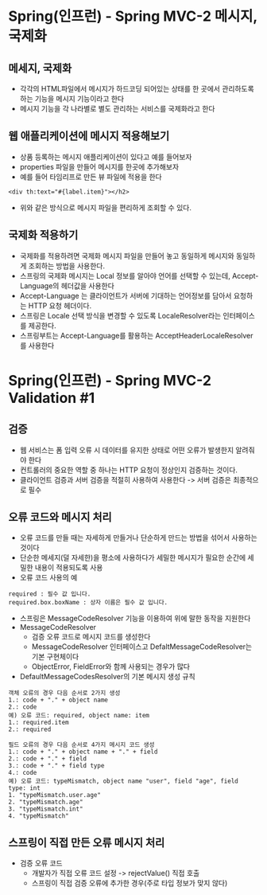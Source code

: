 # Spring(인프런) - Spring MVC-2 메시지, 국제화

## 메세지, 국제화
- 각각의 HTML파일에서 메시지가 하드코딩 되어있는 상태를 한 곳에서 관리하도록 하는 기능을 메시지 기능이라고 한다
- 메시지 기능을 각 나라별로 별도 관리하는 서비스를 국제화라고 한다

## 웹 애플리케이션에 메시지 적용해보기
- 상품 등록하는 메시지 애플리케이션이 있다고 예를 들어보자
- properties 파일을 만들어 메시지를 한곳에 추가해보자
- 예를 들어 타임리프로 만든 뷰 파일에 적용을 한다
```
<div th:text="#{label.item}"></h2>
```
- 위와 같은 방식으로 메시지 파일을 편리하게 조회할 수 있다.

## 국제화 적용하기
- 국제화를 적용하려면 국제화 메시지 파일을 만들어 놓고 동일하게 메시지와 동일하게 조회하는 방법을 사용한다.
- 스프링의 국제화 메시지는 Local 정보를 알아야 언어를 선택할 수 있는데, Accept-Language의 헤더값을 사용한다
- Accept-Language 는 클라이언트가 서버에 기대하는 언어정보를 담아서 요청하는 HTTP 요청 헤더이다.
- 스프링은 Locale 선택 방식을 변경할 수 있도록 LocaleResolver라는 인터페이스를 제공한다.
- 스프링부트는 Accept-Language를 활용하는 AcceptHeaderLocaleResolver를 사용한다

# Spring(인프런) - Spring MVC-2 Validation #1

## 검증
- 웹 서비스는 폼 입력 오류 시 데이터를 유지한 상태로 어떤 오류가 발생한지 알려줘야 한다
- 컨트롤러의 중요한 역할 중 하나는 HTTP 요청이 정상인지 검증하는 것이다.
- 클라이언트 검증과 서버 검증을 적절히 사용하여 사용한다 -> 서버 검증은 최종적으로 필수

## 오류 코드와 메시지 처리
- 오류 코드를 만들 때는 자세하게 만들거나 단순하게 만드는 방법을 섞어서 사용하는 것이다
- 단순한 메세지(덜 자세한)을 평소에 사용하다가 세밀한 메시지가 필요한 순간에 세밀한 내용이 적용되도록 사용
- 오류 코드 사용의 예
```
required : 필수 값 입니다.
required.box.boxName : 상자 이름은 필수 값 입니다.
```
- 스프링은 MessageCodeResolver 기능을 이용하여 위에 말한 동작을 지원한다
- MessageCodeResolver
    - 검증 오류 코드로 메시지 코드를 생성한다
    - MessageCodeResolver 인터페이스고 DefaltMessageCodeResolver는 기본 구현체이다
    - ObjectError, FieldError와 함께 사용되는 경우가 많다
- DefaultMessageCodesResolver의 기본 메시지 생성 규칙
```
객체 오류의 경우 다음 순서로 2가지 생성
1.: code + "." + object name
2.: code
예) 오류 코드: required, object name: item
1.: required.item
2.: required

필드 오류의 경우 다음 순서로 4가지 메시지 코드 생성
1.: code + "." + object name + "." + field
2.: code + "." + field
3.: code + "." + field type
4.: code
예) 오류 코드: typeMismatch, object name "user", field "age", field type: int
1. "typeMismatch.user.age"
2. "typeMismatch.age"
3. "typeMismatch.int"
4. "typeMismatch"
```

## 스프링이 직접 만든 오류 메시지 처리
- 검증 오류 코드
    - 개발자가 직접 오류 코드 설정 -> rejectValue() 직접 호출
    - 스프링이 직접 검증 오류에 추가한 경우(주로 타입 정보가 맞지 않다)
